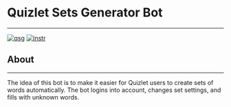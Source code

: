 # Quizlet Sets Generator Bot
---
[![qsg](https://img.shields.io/static/v1?label=quizlet%20sets%20generator&message=telegram&color=229ED9)](https://t.me/quizlet_sets_bot)  [![instr](https://img.shields.io/static/v1?label=bot%20instrucions&message=telegraph&color=229ED9)](https://telegra.ph/Quizlet-Sets-Generator-01-25)
## About
---
The idea of this bot is to make it easier for Quizlet users to create sets of words automatically. The bot logins into account, changes set settings, and fills with unknown words.
